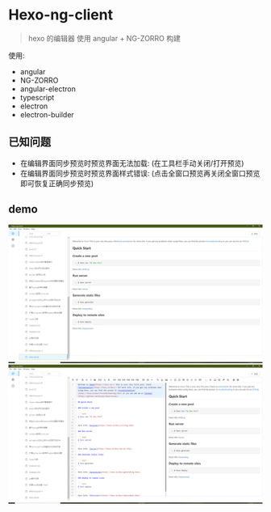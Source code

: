 # Hexo-ng-client

> hexo 的编辑器 使用 angular + NG-ZORRO   构建

使用:
- angular
- NG-ZORRO 
- angular-electron
- typescript
- electron
- electron-builder


## 已知问题
 
- 在编辑界面同步预览时预览界面无法加载: (在工具栏手动关闭/打开预览)
- 在编辑界面同步预览时预览界面样式错误: (点击全窗口预览再关闭全窗口预览即可恢复正确同步预览)



## demo

![](demo/demo1.png)  
![](demo/demo2.png)
